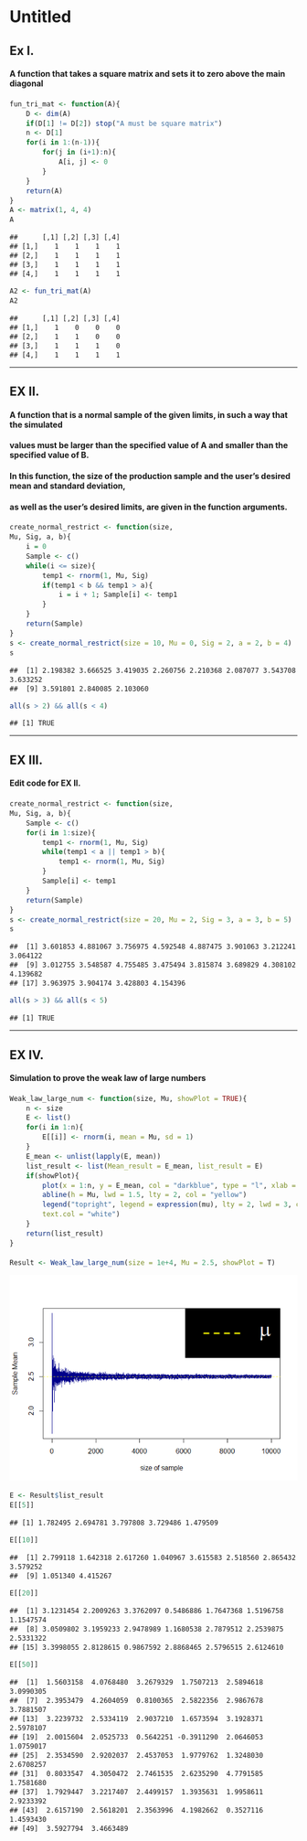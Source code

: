 Untitled
================

## Ex I.

#### A function that takes a square matrix and sets it to zero above the main diagonal

``` r
fun_tri_mat <- function(A){
    D <- dim(A)
    if(D[1] != D[2]) stop("A must be square matrix")
    n <- D[1]
    for(i in 1:(n-1)){
        for(j in (i+1):n){
            A[i, j] <- 0
        }
    }
    return(A)
}
A <- matrix(1, 4, 4)
A
```

    ##      [,1] [,2] [,3] [,4]
    ## [1,]    1    1    1    1
    ## [2,]    1    1    1    1
    ## [3,]    1    1    1    1
    ## [4,]    1    1    1    1

``` r
A2 <- fun_tri_mat(A)
A2
```

    ##      [,1] [,2] [,3] [,4]
    ## [1,]    1    0    0    0
    ## [2,]    1    1    0    0
    ## [3,]    1    1    1    0
    ## [4,]    1    1    1    1

------------------------------------------------------------------------

## EX II.

#### A function that is a normal sample of the given limits, in such a way that the simulated

#### values must be larger than the specified value of A and smaller than the specified value of B.

#### In this function, the size of the production sample and the user’s desired mean and standard deviation,

#### as well as the user’s desired limits, are given in the function arguments.

``` r
create_normal_restrict <- function(size, 
Mu, Sig, a, b){
    i = 0
    Sample <- c()
    while(i <= size){
        temp1 <- rnorm(1, Mu, Sig)
        if(temp1 < b && temp1 > a){
            i = i + 1; Sample[i] <- temp1
        }
    }
    return(Sample)
}
s <- create_normal_restrict(size = 10, Mu = 0, Sig = 2, a = 2, b = 4)
s
```

    ##  [1] 2.198382 3.666525 3.419035 2.260756 2.210368 2.087077 3.543708 3.633252
    ##  [9] 3.591801 2.840085 2.103060

``` r
all(s > 2) && all(s < 4)
```

    ## [1] TRUE

------------------------------------------------------------------------

## EX III.

#### Edit code for EX II.

``` r
create_normal_restrict <- function(size, 
Mu, Sig, a, b){
    Sample <- c()
    for(i in 1:size){
        temp1 <- rnorm(1, Mu, Sig)
        while(temp1 < a || temp1 > b){
            temp1 <- rnorm(1, Mu, Sig)
        }
        Sample[i] <- temp1
    }
    return(Sample)
}
s <- create_normal_restrict(size = 20, Mu = 2, Sig = 3, a = 3, b = 5)
s
```

    ##  [1] 3.601853 4.881067 3.756975 4.592548 4.887475 3.901063 3.212241 3.064122
    ##  [9] 3.012755 3.548587 4.755485 3.475494 3.815874 3.689829 4.308102 4.139682
    ## [17] 3.963975 3.904174 3.428803 4.154396

``` r
all(s > 3) && all(s < 5)
```

    ## [1] TRUE

------------------------------------------------------------------------

## EX IV.

#### Simulation to prove the weak law of large numbers

``` r
Weak_law_large_num <- function(size, Mu, showPlot = TRUE){
    n <- size
    E <- list()
    for(i in 1:n){
        E[[i]] <- rnorm(i, mean = Mu, sd = 1)
    }
    E_mean <- unlist(lapply(E, mean))
    list_result <- list(Mean_result = E_mean, list_result = E)
    if(showPlot){
        plot(x = 1:n, y = E_mean, col = "darkblue", type = "l", xlab = "size of sample", ylab = "Sample Mean")
        abline(h = Mu, lwd = 1.5, lty = 2, col = "yellow")
        legend("topright", legend = expression(mu), lty = 2, lwd = 3, col = "yellow", bg = "black", cex = 3, 
        text.col = "white")
    }
    return(list_result)
}

Result <- Weak_law_large_num(size = 1e+4, Mu = 2.5, showPlot = T) 
```

![](create_matrix_triangular_simulate_Normal_Restricted_files/figure-gfm/unnamed-chunk-4-1.png)<!-- -->

``` r
E <- Result$list_result
E[[5]]
```

    ## [1] 1.782495 2.694781 3.797808 3.729486 1.479509

``` r
E[[10]]
```

    ##  [1] 2.799118 1.642318 2.617260 1.040967 3.615583 2.518560 2.865432 3.579252
    ##  [9] 1.051340 4.415267

``` r
E[[20]]
```

    ##  [1] 3.1231454 2.2009263 3.3762097 0.5486886 1.7647368 1.5196758 1.1547574
    ##  [8] 3.0509802 3.1959233 2.9478989 1.1680538 2.7879512 2.2539875 2.5331322
    ## [15] 3.3998055 2.8128615 0.9867592 2.8868465 2.5796515 2.6124610

``` r
E[[50]]
```

    ##  [1]  1.5603158  4.0768480  3.2679329  1.7507213  2.5894618  3.0990305
    ##  [7]  2.3953479  4.2604059  0.8100365  2.5822356  2.9867678  3.7881507
    ## [13]  3.2239732  2.5334119  2.9037210  1.6573594  3.1928371  2.5978107
    ## [19]  2.0015604  2.0525733  0.5642251 -0.3911290  2.0646053  1.0759017
    ## [25]  2.3534590  2.9202037  2.4537053  1.9779762  1.3248030  2.6708257
    ## [31]  0.8033547  4.3050472  2.7461535  2.6235290  4.7791585  1.7581680
    ## [37]  1.7929447  3.2217407  2.4499157  1.3935631  1.9958611  2.9233392
    ## [43]  2.6157190  2.5618201  2.3563996  4.1982662  0.3527116  1.4593430
    ## [49]  3.5927794  3.4663489
